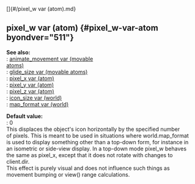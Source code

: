 []{#/pixel_w var (atom).md}    
## pixel_w var (atom) {#pixel_w-var-atom byondver="511"}    
**See also:**    
:   [animate_movement var (movable    
    atoms)](/atom/movable/var/animate_movement)    
:   [glide_size var (movable atoms)](/atom/movable/var/glide_size)    
:   [pixel_x var (atom)](/atom/var/pixel_x)    
:   [pixel_y var (atom)](/atom/var/pixel_y)    
:   [pixel_z var (atom)](/atom/var/pixel_z)    
:   [icon_size var (world)](/world/var/icon_size)    
:   [map_format var (world)](/world/var/map_format)    
<!-- -->    
**Default value:**    
:   0    
This displaces the object\'s icon horizontally by the specified number    
of pixels. This is meant to be used in situations where world.map_format    
is used to display something other than a top-down form, for instance in    
an isometric or side-view display. In a top-down mode pixel_w behaves    
the same as pixel_x, except that it does not rotate with changes to    
client.dir.    
This effect is purely visual and does not influence such things as    
movement bumping or view() range calculations.  